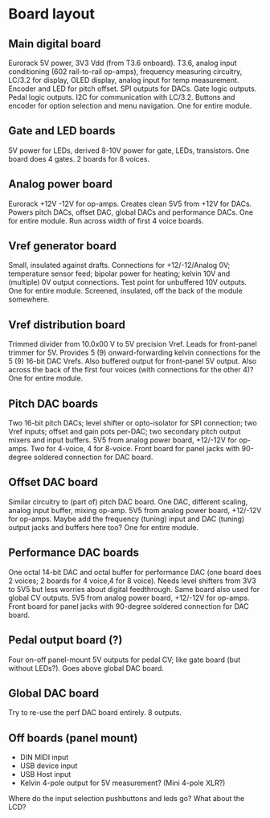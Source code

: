 # Board layout

## Main digital board

Eurorack 5V power, 3V3 Vdd (from T3.6 onboard). T3.6, analog input conditioning (602 rail-to-rail op-amps), frequency measuring circuitry, LC/3.2 for display, OLED display, analog input for temp measurement. Encoder and LED for pitch offset. SPI outputs for DACs. Gate logic outputs. Pedal logic outputs. I2C for communication with LC/3.2. Buttons and encoder for option selection and menu navigation. One for entire module.

## Gate and LED boards

5V power for LEDs, derived 8-10V power for gate, LEDs, transistors. One board does 4 gates. 2 boards for 8 voices.

## Analog power board

Eurorack +12V -12V for op-amps. Creates clean 5V5 from +12V for DACs. Powers pitch DACs, offset DAC, global DACs and performance DACs. One for entire module. Run across width of first 4 voice boards.

## Vref generator board

Small, insulated against drafts. Connections for +12/-12/Analog 0V; temperature sensor feed; bipolar power for heating; kelvin 10V and (multiple) 0V output connections. Test point for unbuffered 10V outputs.  One for entire module. Screened, insulated, off the back of the module somewhere.

## Vref distribution board

Trimmed divider from 10.0x00 V to 5V precision Vref.  Leads for front-panel trimmer for 5V. Provides 5 (9) onward-forwarding kelvin connections for the 5 (9) 16-bit DAC Vrefs. Also buffered output for front-panel 5V output. Also across the back of the first four voices (with connections for the other 4)? One for entire module.

## Pitch DAC boards

Two 16-bit pitch DACs; level shifter or opto-isolator for SPI connection; two Vref inputs; offset and gain pots per-DAC; two secondary pitch output mixers and input buffers. 5V5 from analog power board, +12/-12V for op-amps. Two for 4-voice, 4 for 8-voice. Front board for panel jacks with 90-degree soldered connection for DAC board.

## Offset DAC board

Similar circuitry to (part of) pitch DAC board. One DAC, different scaling, analog input buffer, mixing op-amp. 5V5 from analog power board, +12/-12V for op-amps. Maybe add the frequency (tuning) input and DAC (tuning) output jacks and buffers here too?  One for entire module.

## Performance DAC boards

One octal 14-bit DAC and octal buffer for performance DAC (one board does 2 voices; 2 boards for 4 voice,4 for 8 voice). Needs level shifters from 3V3 to 5V5 but less worries about digital feedthrough. Same board also used for global CV outputs. 5V5 from analog power board, +12/-12V for op-amps. Front board for panel jacks with 90-degree soldered connection for DAC board.

## Pedal output board (?)

Four on-off panel-mount 5V outputs for pedal CV; like gate board (but without LEDs?). Goes above global DAC board.

## Global DAC board

Try to re-use the perf DAC board entirely. 8 outputs.

## Off boards (panel mount)

- DIN MIDI input
- USB device input
- USB Host input
- Kelvin 4-pole output for 5V measurement? (Mini 4-pole XLR?)

Where do the input selection pushbuttons and leds go? What about the LCD?


